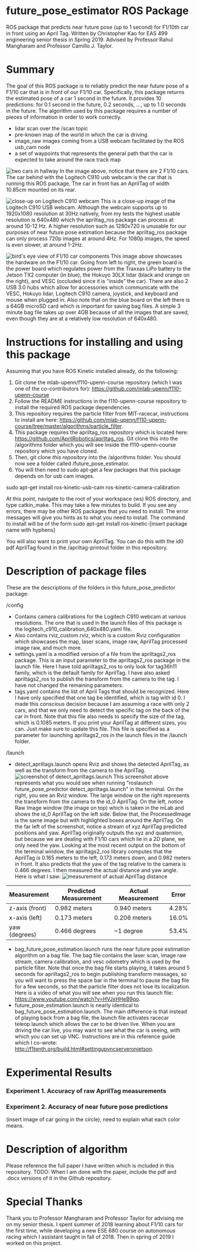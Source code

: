 # future_pose_estimator ROS Package
ROS package that predicts near future pose (up to 1 second) for F1/10th car in front using an April Tag. Written by Christopher Kao for EAS 499 engineering senior thesis in Spring 2019. Advised by Professor Rahul Mangharam and Professor Camillo J. Taylor.

# Summary
The goal of this ROS package is to reliably predict the near future pose of a F1/10 car that is in front of our F1/10 car. 
Specifically, this package returns the estimated pose of a car 1 second in the future. It provides 10 predictions: for 0.1 second in the future, 0.2 seconds, ..., up to 1.0 seconds in the future. The algorithm used by this package requires a number of pieces of information in order to work correctly.
* lidar scan over the /scan topic
* pre-known map of the world in which the car is driving
* image_raw images coming from a USB webcam facilitated by the ROS usb_cam node
* a set of waypoints that represents the general path that the car is expected to take around the race track map

![two cars in hallway](https://github.com/mlab-upenn/future_pose_estimator/blob/master/photos/L1000398.jpg "Two F1/10 cars in the Levine 2nd floor hallway outside the mLab")
In the image above, notice that there are 2 F1/10 cars. The car behind with the Logitech C910 usb webcam is the car that is running this ROS package. The car in front has an AprilTag of width 10.85cm mounted on its rear.

![close-up on Logitech C910 webcam](https://github.com/mlab-upenn/future_pose_estimator/blob/master/photos/L1000409.jpg "A close-up on the Logitech C910 webcam")
This is a close-up image of the Logitech C910 USB webcam. Although the webcam supports up to 1920x1080 resolution at 30Hz natively, from my tests the highest usable resolution is 640x480 which the apriltag_ros package can process at around 10-12 Hz. A higher resolution such as 1280x720 is unusable for our purposes of near future pose estimation because the apriltag_ros package can only process 720p images at around 4Hz. For 1080p images, the speed is even slower, at around 1-2Hz.

![bird's eye view of F1/10 car components](https://github.com/mlab-upenn/future_pose_estimator/blob/master/photos/L1000412.jpg "bird's eye view of F1/10 car components")
This image above showcases the hardware on the F1/10 car. Going from left to right, the green board is the power board which regulates power from the Traxxas LiPo battery to the Jetson TX2 computer (in blue), the Hokuyo 30LX lidar (black and orange on the right), and VESC (occluded since it is "inside" the car). There are also 2 USB 3.0 hubs which allow for accessories which communicate with the VESC, Hokuyo lidar, Logitech C910 camera, joystick, and keyboard and mouse when plugged in. Also note that on the blue board on the left there is a 64GB microSD card which is important for saving bag files. A simple 3 minute bag file takes up over 4GB because of all the images that are saved, even though they are at a relatively low resolution of 640x480.

# Instructions for installing and using this package
Assuming that you have ROS Kinetic installed already, do the following:
1. Git clone the mlab-upenn/f110-upenn-course repository (which I was one of the co-contributors for): https://github.com/mlab-upenn/f110-upenn-course 
2. Follow the README instructions in the f110-upenn-course repository to install the required ROS package dependencies.
3. This repository requires the particle filter from MIT-racecar, instructions to install are here: https://github.com/mlab-upenn/f110-upenn-course/tree/master/algorithms/particle_filter. 
4. This package requires the apriltag_ros repository which is located here: https://github.com/AprilRobotics/apriltag_ros. Git clone this into the /algorithms folder which you will see inside the f110-upenn-course repository which you have cloned.
5. Then, git clone *this repository* into the /algorithms folder. You should now see a folder called /future_pose_estimator. 
6. You will then need to sudo apt-get a few packages that this package depends on for usb cam images.

sudo apt-get install ros-kinetic-usb-cam ros-kinetic-camera-calibration

At this point, navigate to the root of your workspace (ws) ROS directory, and type catkin_make. This may take a few minutes to build. If you see any errors, there may be other ROS packages that you need to install. The error messages will give you hints as to what you need to install. The command to install will be of the form sudo apt-get install ros-kinetic-[insert package name with hyphens]

You will also want to print your own AprilTag. You can do this with the id0 pdf AprilTag found in the /apriltag-printout folder in this repository.

# Description of package files
These are the descriptions of the folders in this future_pose_predictor package:

/config
- Contains camera calibrations for the Logitech C910 webcam at various resolutions. The one that is used in the launch files of this package is the logitech_c910_calibration_640x480.yaml file. 
- Also contains rviz_custom.rviz, which is a custom Rviz configuration which showcases the map, laser scans, image raw, AprilTag processed image raw, and much more.
- settings.yaml is a modified version of a file from the apriltags2_ros package. This is an input parameter to the apriltags2_ros package in the launch file. Here I have told apriltags2_ros to only look for tag36h11 family, which is the default family for AprilTag. I have also asked apriltags2_ros to publish the transform from the camera to the tag. I have not changed the remaining parameters.
- tags.yaml contains the list of April Tags that should be recognized. Here I have only specified that one tag be identified, which is tag with id 0. I made this conscious decision because I am assuming a race with only 2 cars, and that we only need to detect the specific tag on the back of the car in front. Note that this file also needs to specify the size of the tag, which is 0.1085 meters. If you print your AprilTag at different sizes, you can. Just make sure to update this file. This file is specified as a parameter for launching apriltags2_ros in the launch files in the /launch folder.

/launch
- detect_apriltags.launch opens Rviz and shows the detected AprilTag, as well as the transform from the camera to the AprilTag.
![screenshot of detect_apriltags.launch](https://github.com/mlab-upenn/future_pose_estimator/blob/master/photos/detect-apriltag-launch.png "Screenshot of detect_apriltags.launch")
This screenshot above represents what you would see when running "roslaunch future_pose_predictor detect_apriltags.launch" in the terminal. On the right, you see an Rviz window. The large window on the right represents the transform from the camera to the id_0 AprilTag. On the left, notice Raw Image window (the image on top) which is taken in the mLab and shows the id_0 AprilTag on the left side. Below that, the ProcessedImage is the same image but with highlighted boxes around the AprilTag. On the far left of the screenshot, notice a stream of xyz AprilTag predicted positions and yaw. AprilTag originally outputs the xyz and quaternion, but because we are dealing with F1/10 cars which lie in a 2D plane, we only need the yaw. Looking at the most recent output on the bottom of the terminal window, the apriltags2_ros library computes that the AprilTag is 0.165 meters to the left, 0.173 meters down, and 0.982 meters in front. It also predicts that the yaw of the tag relative to the camera is 0.466 degrees. I then measured the actual distance and yaw angle. Here is what I saw:
![measurement of actual AprilTag distance](https://github.com/mlab-upenn/future_pose_estimator/blob/master/photos/L1010427.jpg "measurement of actual AprilTag distance")

Measurement | Predicted Measurement | Actual Measurement | Error
----------- | --------------------- | ------------------ | -------
z-axis (front) | 0.982 meters | 0.940 meters | 4.28%
x-axis (left) | 0.173 meters | 0.206 meters | 16.0%
yaw (degrees) | 0.466 degrees | ~1 degree | 53.4%

- bag_future_pose_estimation.launch runs the near future pose estimation algorithm on a bag file. The bag file contains the laser scan, image raw stream, camera calibration, and vesc odometry which is used by the particle filter. Note that once the bag file starts playing, it takes around 5 seconds for apriltags2_ros to begin publishing transform messages, so you will want to press the space bar in the terminal to pause the bag file for a few seconds, so that the particle filter does not lose its localization. Here is a video of what you will see when you run this launch file: https://www.youtube.com/watch?v=HVJxHHeB9qo. 
- future_pose_estimation.launch is nearly identical to bag_future_pose_estimation.launch. The main difference is that instead of playing back from a bag file, the launch file activates racecar teleop.launch which allows the car to be driven live. When you are driving the car live, you may want to see what the car is seeing, with which you can set up VNC. Instructions are in this reference guide which I co-wrote: http://f1tenth.org/build.html#settingupvncserveronjetson. 

# Experimental Results
### Experiment 1. Accuracy of raw AprilTag measurements

### Experiment 2. Accuracy of near future pose predictions
(insert image of car going in the circle), need to explain what each color means. 

# Description of algorithm
Please reference the full paper I have written which is included in this repository. 
TODO: When I am done with the paper, include the pdf and .docx versions of it in the Github repository.

# Special Thanks
Thank you to Professor Mangharam and Professor Taylor for advising me on my senior thesis. I spent summer of 2018 learning about F1/10 cars for the first time, while developing a new ESE 680 course on autonomous racing which I assistant taught in fall of 2018. Then in spring of 2019 I worked on this project.






